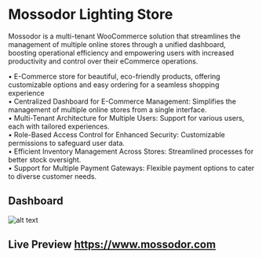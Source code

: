 # Mossodor Lighting Store

Mossodor is a multi-tenant WooCommerce solution that streamlines the management of multiple online stores through a unified dashboard, boosting operational efficiency and empowering users with increased productivity and control over their eCommerce operations.

• E-Commerce store for beautiful, eco-friendly products, offering customizable options and easy ordering for a seamless shopping experience <br />
• Centralized Dashboard for E-Commerce Management: Simplifies the management of multiple online stores from a single interface.<br />
• Multi-Tenant Architecture for Multiple Users: Support for various users, each with tailored experiences.<br />
• Role-Based Access Control for Enhanced Security: Customizable permissions to safeguard user data.<br />
• Efficient Inventory Management Across Stores: Streamlined processes for better stock oversight.<br />
• Support for Multiple Payment Gateways: Flexible payment options to cater to diverse customer needs.<br />

## Dashboard
![alt text](https://github.com/hadeer-elnaghy/Mossodor-Lighting-Store/blob/14d9788b41c96297b875918e314470afe0422296/mossodor.png)

## Live Preview https://www.mossodor.com
